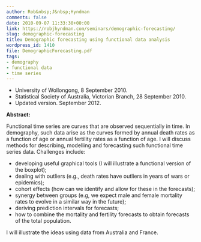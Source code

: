 ```yaml
---
author: Rob&nbsp;J&nbsp;Hyndman
comments: false
date: 2010-09-07 11:33:30+00:00
link: https://robjhyndman.com/seminars/demographic-forecasting/
slug: demographic-forecasting
title: Demographic forecasting using functional data analysis
wordpress_id: 1410
file: DemographicForecasting.pdf
tags:
- demography
- functional data
- time series
---
```


+ University of Wollongong, 8 September 2010. 
+ Statistical Society of Australia, Victorian Branch, 28 September 2010. 
+ Updated version. September 2012. 
 
**Abstract:** 

Functional time series are curves that are observed sequentially in time. In demography, such data arise as the curves formed by annual death rates as a function of age or annual fertility rates as a function of age. I will discuss methods for describing, modelling and forecasting such functional time series data. Challenges include: 

  - developing useful graphical tools (I will illustrate a functional version of the boxplot);
  - dealing with outliers (e.g., death rates have outliers in years of wars or epidemics);
  - cohort effects (how can we identify and allow for these in the forecasts);
  - synergy between groups (e.g, we expect male and female mortality rates to evolve in a similar way in the future);
  - deriving prediction intervals for forecasts;
  - how to combine the mortality and fertility forecasts to obtain forecasts of the total population.

I will illustrate the ideas using data from Australia and France. 


